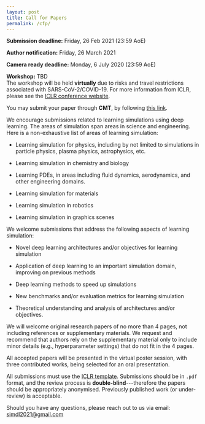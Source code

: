 ```yaml
---
layout: post
title: Call for Papers
permalink: /cfp/
---
```


**Submission deadline:** Friday, 26 Feb 2021 (23:59 AoE)<br> 

**Author notification:** Friday, 26 March 2021

**Camera ready deadline:** Monday, 6 July 2020 (23:59 AoE)

**Workshop:** TBD<br>
The workshop will be held **virtually** due to risks and travel restrictions associated with SARS-CoV-2/COVID-19. For more information from ICLR, please see the [ICLR conference website](https://iclr.cc/Conferences/2021).

You may submit your paper through **CMT**, by following [this link](https://cmt3.research.microsoft.com/SimDL2021/).

We encourage submissions related to learning simulations using deep learning. The areas of simulation span areas in science and engineering. Here is a non-exhaustive list of areas of learning simulation:

- Learning simulation for physics, including by not limited to simulations in particle physics, plasma physics, astrophysics, etc.
    
- Learning simulation in chemistry and biology

- Learning PDEs, in areas including fluid dynamics, aerodynamics, and other engineering domains.

- Learning simulation for materials
    
- Learning simulation in robotics

- Learning simulation in graphics scenes

We welcome submissions that address the following aspects of learning simulation:

- Novel deep learning architectures and/or objectives for learning simulation

- Application of deep learning to an important simulation domain, improving on previous methods

- Deep learning methods to speed up simulations

- New benchmarks and/or evaluation metrics for learning simulation

- Theoretical understanding and analysis of architectures and/or objectives.

We will welcome original research papers of no more than 4 pages, not including references or supplementary materials. We request and recommend that authors rely on the supplementary material only to include minor details (e.g., hyperparameter settings) that do not fit in the 4 pages. 

All accepted papers will be presented in the virtual poster session, with three contributed works, being selected for an oral presentation. 

All submissions must use the [ICLR template](https://github.com/ICLR/Master-Template/raw/master/archive/iclr2021.zip). Submissions should be in `.pdf` format, and the review process is **double-blind**---therefore the papers should be appropriately anonymised. Previously published work (or under-review) is acceptable.

Should you have any questions, please reach out to us via email:<br>
[simdl2021@gmail.com](mailto:simdl2021@gmail.com)
